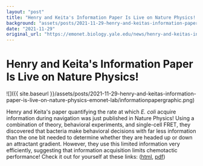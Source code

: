 ```yaml
---
layout: "post"
title: "Henry and Keita's Information Paper Is Live on Nature Physics! | Emonet Lab"
background: "assets/posts/2021-11-29-henry-and-keitas-information-paper-is-live-on-nature-physics-emonet-lab/informationpapergraphic.png"
date: "2021-11-29"
original_url: "https://emonet.biology.yale.edu/news/henry-and-keitas-information-paper-live-nature-physics"
---
```

# Henry and Keita's Information Paper Is Live on Nature Physics!

![]({{ site.baseurl }}/assets/posts/2021-11-29-henry-and-keitas-information-paper-is-live-on-nature-physics-emonet-lab/informationpapergraphic.png)

Henry and Keita's paper quantifying the rate at which *E. coli* acquire information during navigation was just published in Nature Physics! Using a combination of theory, behavioral experiments, and single-cell FRET, they discovered that bacteria make behavioral decisions with far less information than the one bit needed to determine whether they are headed up or down an attractant gradient. However, they use this limited information very efficiently, suggesting that information acquisition limits chemotactic performance! Check it out for yourself at these links: ([html](https://www.nature.com/articles/s41567-021-01380-3?proof=t%C2%A0), 
[pdf](/sites/default/files/files/Mattingly2021.pdf))